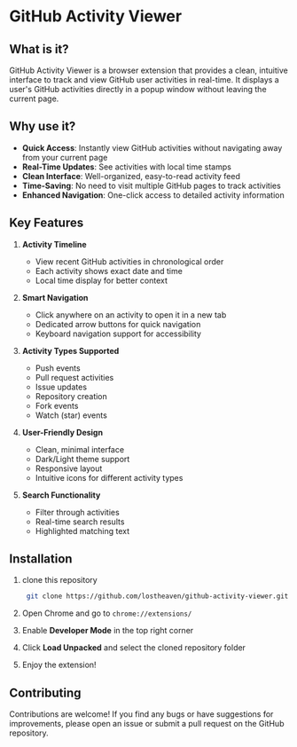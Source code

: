 # GitHub Activity Viewer

## What is it?
GitHub Activity Viewer is a browser extension that provides a clean, intuitive interface to track and view GitHub user activities in real-time. It displays a user's GitHub activities directly in a popup window without leaving the current page.

## Why use it?
- **Quick Access**: Instantly view GitHub activities without navigating away from your current page
- **Real-Time Updates**: See activities with local time stamps
- **Clean Interface**: Well-organized, easy-to-read activity feed
- **Time-Saving**: No need to visit multiple GitHub pages to track activities
- **Enhanced Navigation**: One-click access to detailed activity information

## Key Features
1. **Activity Timeline**
   - View recent GitHub activities in chronological order
   - Each activity shows exact date and time
   - Local time display for better context

2. **Smart Navigation**
   - Click anywhere on an activity to open it in a new tab
   - Dedicated arrow buttons for quick navigation
   - Keyboard navigation support for accessibility

3. **Activity Types Supported**
   - Push events
   - Pull request activities
   - Issue updates
   - Repository creation
   - Fork events
   - Watch (star) events

4. **User-Friendly Design**
   - Clean, minimal interface
   - Dark/Light theme support
   - Responsive layout
   - Intuitive icons for different activity types

5. **Search Functionality**
   - Filter through activities
   - Real-time search results
   - Highlighted matching text

## Installation
1. clone this repository

   ```bash
    git clone https://github.com/lostheaven/github-activity-viewer.git
    ```
3. Open Chrome and go to `chrome://extensions/`
4. Enable **Developer Mode** in the top right corner
5. Click **Load Unpacked** and select the cloned repository folder
6. Enjoy the extension!

## Contributing
Contributions are welcome! If you find any bugs or have suggestions for improvements, please open an issue or submit a pull request on the GitHub repository.
